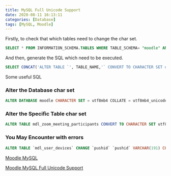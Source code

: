 ```yaml
---
title: MySQL Full Unicode Support
date: 2020-08-11 16:13:11
categories: [Database]
tags: [MySQL, Moodle]
---
```

Firstly, to check that which tables need to change the char set.

``` sql
SELECT * FROM INFORMATION_SCHEMA.TABLES WHERE TABLE_SCHEMA= "moodle" AND TABLE_TYPE="BASE TABLE" AND `TABLE_COLLATION` <> "utf8mb4_unicode_ci"
```
And then, generate the SQL which need to be executed.

``` sql
SELECT CONCAT('ALTER TABLE `', TABLE_NAME,'` CONVERT TO CHARACTER SET utf8mb4 COLLATE utf8mb4_unicode_ci;') AS mySQL FROM INFORMATION_SCHEMA.TABLES WHERE TABLE_SCHEMA= "moodle" AND TABLE_TYPE="BASE TABLE" AND `TABLE_COLLATION` <> "utf8mb4_unicode_ci"
```

<!--more-->

Some useful SQL

### Alter the Database char set

``` sql
ALTER DATABASE moodle CHARACTER SET = utf8mb4 COLLATE = utf8mb4_unicode_ci;
```
### Alter the Specific Table char set

``` sql
ALTER TABLE mdl_zoom_meeting_participants CONVERT TO CHARACTER SET utf8mb4 COLLATE utf8mb4_unicode_ci;
```

### You May Encounter with errors

``` sql
ALTER TABLE `mdl_user_devices` CHANGE `pushid` `pushid` VARCHAR(191) CHARACTER SET utf8 COLLATE utf8_unicode_ci NOT NULL DEFAULT '';

```

[Moodle MySQL](https://docs.moodle.org/39/en/MySQL)

[Moodle MySQL Full Unicode Support](https://docs.moodle.org/39/en/MySQL_full_unicode_support)



